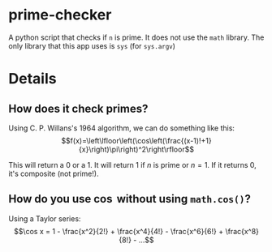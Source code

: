# prime-checker
A python script that checks if `n` is prime. It does not use the `math` library.
The only library that this app uses is `sys` (for `sys.argv`)


# Details

## How does it check primes?
Using C. P. Willans's 1964 algorithm, we can do something like this:
$$f(x)=\left\lfloor\left(\cos\left(\frac{(x-1)!+1}{x}\right)\pi\right)^2\right\rfloor$$

This will return a $0$ or a $1$. It will return $1$ if $n$ is prime or $n=1$. If it returns $0$, it's composite (not prime!).

## How do you use $\cos$ without using `math.cos()`?
Using a Taylor series:
$$\cos x = 1 - \frac{x^2}{2!} + \frac{x^4}{4!} - \frac{x^6}{6!} + \frac{x^8}{8!} - ...$$
